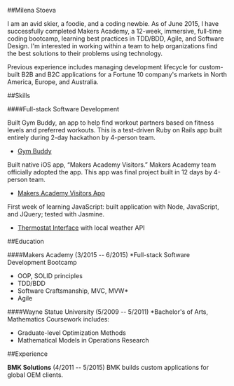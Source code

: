 ##Milena Stoeva

I am an avid skier, a foodie, and a coding newbie. As of June 2015, I have successfully completed Makers Academy, a 12-week, immersive, full-time coding bootcamp, learning best practices in TDD/BDD, Agile, and Software Design. I'm interested in working within a team to help organizations find the best solutions to their problems using technology.

Previous experience includes managing development lifecycle for custom-built B2B and B2C applications for a Fortune 10 company's markets in North America, Europe, and Australia.

##Skills

####Full-stack Software Development

Built Gym Buddy, an app to help find workout partners based on fitness levels and preferred workouts. This is a test-driven Ruby on Rails app built entirely during 2-day hackathon by 4-person team.
- [Gym Buddy](https://gympal.herokuapp.com/)

Built native iOS app, “Makers Academy Visitors.” Makers Academy team officially adopted the app. This app was final project built in 12 days by 4-person team.
- [Makers Academy Visitors App](goo.gl/xN6MlD)

First week of learning JavaScript: built application with Node, JavaScript, and JQuery; tested with Jasmine.
- [Thermostat Interface](https://github.com/M1lena/Thermostat_Interface) with local weather API

##Education

####Makers Academy (3/2015 -- 6/2015)
*Full-stack Software Development Bootcamp
- OOP, SOLID principles
- TDD/BDD
- Software Craftsmanship, MVC, MVW*
- Agile

####Wayne Statue University (5/2009 -- 5/2011)
*Bachelor's of Arts, Mathematics
Coursework includes:
- Graduate-level Optimization Methods
- Mathematical Models in Operations Research

##Experience

**BMK Solutions** (4/2011 -- 5/2015)
BMK builds custom applications for global OEM clients.
